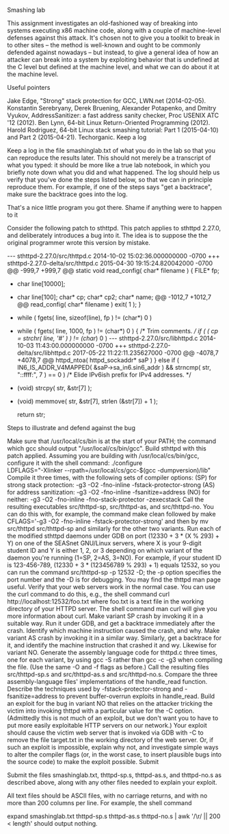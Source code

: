 Smashing lab

This assignment investigates an old-fashioned way of breaking into systems executing x86 machine code, along with a couple of machine-level defenses against this attack. It's chosen not to give you a toolkit to break in to other sites – the method is well-known and ought to be commonly defended against nowadays – but instead, to give a general idea of how an attacker can break into a system by exploiting behavior that is undefined at the C level but defined at the machine level, and what we can do about it at the machine level.

Useful pointers

Jake Edge, "Strong" stack protection for GCC, LWN.net (2014-02-05).
Konstantin Serebryany, Derek Bruening, Alexander Potapenko, and Dmitry Vyukov, AddressSanitizer: a fast address sanity checker, Proc USENIX ATC '12 (2012).
Ben Lynn, 64-bit Linux Return-Oriented Programming (2012).
Harold Rodriguez, 64-bit Linux stack smashing tutorial: Part 1 (2015-04-10) and Part 2 (2015-04-21). Techorganic.
Keep a log

Keep a log in the file smashinglab.txt of what you do in the lab so that you can reproduce the results later. This should not merely be a transcript of what you typed: it should be more like a true lab notebook, in which you briefly note down what you did and what happened. The log should help us verify that you've done the steps listed below, so that we can in principle reproduce them. For example, if one of the steps says "get a backtrace", make sure the backtrace goes into the log.

That's a nice little program you got there. Shame if anything were to happen to it

Consider the following patch to sthttpd. This patch applies to sthttpd 2.27.0, and deliberately introduces a bug into it. The idea is to suppose the the original programmer wrote this version by mistake.

--- sthttpd-2.27.0/src/thttpd.c 2014-10-02 15:02:36.000000000 -0700
+++ sthttpd-2.27.0-delta/src/thttpd.c   2015-04-30 19:15:24.820042000 -0700
@@ -999,7 +999,7 @@ static void
 read_config( char* filename )
     {
     FILE* fp;
-    char line[10000];
+    char line[100];
     char* cp;
     char* cp2;
     char* name;
@@ -1012,7 +1012,7 @@ read_config( char* filename )
    exit( 1 );
    }

-    while ( fgets( line, sizeof(line), fp ) != (char*) 0 )
+    while ( fgets( line, 1000, fp ) != (char*) 0 )
    {
    /* Trim comments. */
    if ( ( cp = strchr( line, '#' ) ) != (char*) 0 )
--- sthttpd-2.27.0/src/libhttpd.c   2014-10-03 11:43:00.000000000 -0700
+++ sthttpd-2.27.0-delta/src/libhttpd.c 2017-05-22 11:22:11.235627000 -0700
@@ -4078,7 +4078,7 @@ httpd_ntoa( httpd_sockaddr* saP )
    }
     else if ( IN6_IS_ADDR_V4MAPPED( &saP->sa_in6.sin6_addr ) && strncmp( str, "::ffff:", 7 ) == 0 )
    /* Elide IPv6ish prefix for IPv4 addresses. */
-   (void) strcpy( str, &str[7] );
+   (void) memmove( str, &str[7], strlen (&str[7]) + 1 );

     return str;

Steps to illustrate and defend against the bug

Make sure that /usr/local/cs/bin is at the start of your PATH; the command which gcc should output "/usr/local/cs/bin/gcc".
Build sthttpd with this patch applied. Assuming you are building with /usr/local/cs/bin/gcc, configure it with the shell command:
./configure \
   LDFLAGS="-Xlinker --rpath=/usr/local/cs/gcc-$(gcc -dumpversion)/lib"
Compile it three times, with the following sets of compiler options:
(SP) for strong stack protection:
-g3 -O2 -fno-inline -fstack-protector-strong
(AS) for address sanitization:
-g3 -O2 -fno-inline -fsanitize=address
(NO) for neither:
-g3 -O2 -fno-inline -fno-stack-protector -zexecstack
Call the resulting executables src/thttpd-sp, src/thttpd-as, and src/thttpd-no. You can do this with, for example, the command make clean followed by make CFLAGS='-g3 -O2 -fno-inline -fstack-protector-strong' and then by mv src/thttpd src/thttpd-sp and similarly for the other two variants.
Run each of the modified sthttpd daemons under GDB on port (12330 + 3 * (X % 293) + Y) on one of the SEASnet GNU/Linux servers, where X is your 9-digit student ID and Y is either 1, 2, or 3 depending on which variant of the daemon you're running (1=SP, 2=AS, 3=NO). For example, if your student ID is 123-456-789, (12330 + 3 * (123456789 % 293) + 1) equals 12532, so you can run the command src/thttpd-sp -p 12532 -D; the -p option specifies the port number and the -D is for debugging. You may find the thttpd man page useful.
Verify that your web servers work in the normal case. You can use the curl command to do this, e.g., the shell command curl http://localhost:12532/foo.txt where foo.txt is a text file in the working directory of your HTTPD server. The shell command man curl will give you more information about curl.
Make variant SP crash by invoking it in a suitable way. Run it under GDB, and get a backtrace immediately after the crash. Identify which machine instruction caused the crash, and why.
Make variant AS crash by invoking it in a similar way. Similarly, get a backtrace for it, and identify the machine instruction that crashed it and wy.
Likewise for variant NO.
Generate the assembly language code for thttpd.c three times, one for each variant, by using gcc -S rather than gcc -c -g3 when compiling the file. (Use the same -O and -f flags as before.) Call the resulting files src/thttpd-sp.s and src/thttpd-as.s and src/thttpd-no.s. Compare the three assembly-language files' implementations of the handle_read function. Describe the techniques used by -fstack-protector-strong and -fsanitize=address to prevent buffer-overrun exploits in handle_read.
Build an exploit for the bug in variant NO that relies on the attacker tricking the victim into invoking thttpd with a particular value for the -C option. (Admittedly this is not much of an exploit, but we don't want you to have to put more easily exploitable HTTP servers on our network.) Your exploit should cause the victim web server that is invoked via GDB with -C to remove the file target.txt in the working directory of the web server. Or, if such an exploit is impossible, explain why not, and investigate simple ways to alter the compiler flags (or, in the worst case, to insert plausible bugs into the source code) to make the exploit possible.
Submit

Submit the files smashinglab.txt, thttpd-sp.s, thttpd-as.s, and thttpd-no.s as described above, along with any other files needed to explain your exploit.

All text files should be ASCII files, with no carriage returns, and with no more than 200 columns per line. For example, the shell command

expand smashinglab.txt thttpd-sp.s thttpd-as.s thttpd-no.s |
  awk '/\r/ || 200 < length'
should output nothing.